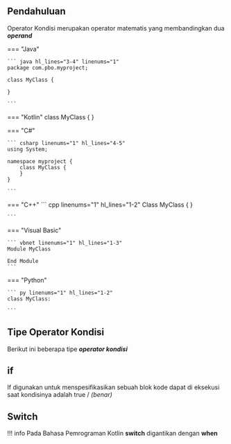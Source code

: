 ## Pendahuluan

Operator Kondisi merupakan operator matematis yang membandingkan dua ***operand***

=== "Java"

    ``` java hl_lines="3-4" linenums="1" 
    package com.pbo.myproject;

    class MyClass {
        
    }

    ```
=== "Kotlin"
    class MyClass {
    }


=== "C#"

    ``` csharp linenums="1" hl_lines="4-5"
    using System;

    namespace myproject {
        class MyClass {
        }
    }

    ```

=== "C++"
    ``` cpp linenums="1" hl_lines="1-2"
    Class MyClass {
    }

    ```

=== "Visual Basic"

    ``` vbnet linenums="1" hl_lines="1-3"
    Module MyClass

    End Module
    ```

=== "Python" 

    ``` py linenums="1" hl_lines="1-2"
    class MyClass:

    ```

## **Tipe Operator Kondisi**

Berikut ini beberapa tipe ***operator kondisi***

## **if**
If digunakan untuk menspesifikasikan sebuah blok kode dapat di eksekusi saat kondisinya adalah true / *(benar)*


## **Switch**

!!! info
    Pada Bahasa Pemrograman Kotlin **switch** digantikan dengan **when**